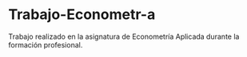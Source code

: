 # Trabajo-Econometr-a
Trabajo realizado en la asignatura de Econometría Aplicada durante la formación profesional.
